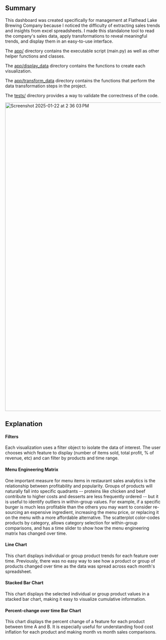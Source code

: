 ## Summary 

This dashboard was created specifically for management at Flathead Lake Brewing Company because I noticed the difficulty of extracting sales trends and insights from excel spreadsheets. I made this standalone tool to read the company's sales data, apply transformations to reveal meaningful trends, and display them in an easy-to-use interface.

The [app/](https://github.com/antonryoung02/FLBCSalesDashboard/tree/main/app) directory contains the executable script (main.py) as well as other helper functions and classes.

The [app/display_data](https://github.com/antonryoung02/FLBCSalesDashboard/tree/main/app/display_data) directory contains the functions to create each visualization.

The [app/transform_data](https://github.com/antonryoung02/FLBCSalesDashboard/tree/main/app/transform_data) directory contains the functions that perform the data transformation steps in the project.

The [tests/](https://github.com/antonryoung02/FLBCSalesDashboard/tree/main/tests) directory provides a way to validate the correctness of the code.

<img width="995" alt="Screenshot 2025-01-22 at 2 36 03 PM" src="https://github.com/user-attachments/assets/71382eff-58dd-4c38-9dec-925cae7b7a2d" />

## Explanation

#### Filters

Each visualization uses a filter object to isolate the data of interest. The user chooses which feature to display (number of items sold, total profit, % of revenue, etc) and can filter by products and time range.

#### Menu Engineering Matrix

One important measure for menu items in restaurant sales analytics is the relationship between profitability and popularity. Groups of products will naturally fall into specific quadrants -- proteins like chicken and beef contribute to higher costs and desserts are less frequently ordered -- but it is useful to identify outliers in within-group values. For example, if a specific burger is much less profitable than the others you may want to consider re-sourcing an expensive ingredient, increasing the menu price, or replacing it on the menu with a more affordable alternative. The scatterplot color-codes products by category, allows category selection for within-group comparisons, and has a time slider to show how the menu engineering matrix has changed over time. 

#### Line Chart

This chart displays individual or group product trends for each feature over time. Previously, there was no easy way to see how a product or group of products changed over time as the data was spread across each month's spreadsheet.

#### Stacked Bar Chart

This chart displays the selected individual or group product values in a stacked bar chart, making it easy to visualize cumulative information.

#### Percent-change over time Bar Chart

This chart displays the percent change of a feature for each product between time A and B. It is especially useful for understanding food cost inflation for each product and making month vs month sales comparisons.



